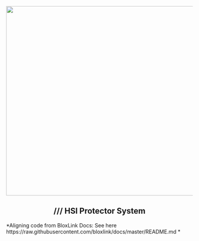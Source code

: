<div align="center">
    <img src="https://github.com/ProjectHSI/HSIProtectorSystemWiki/blob/master/0001.png?raw=true" height="512" width="512">
    <h2>/// HSI Protector System</h2>
</div>
*Aligning code from BloxLink Docs: See here https://raw.githubusercontent.com/bloxlink/docs/master/README.md *
